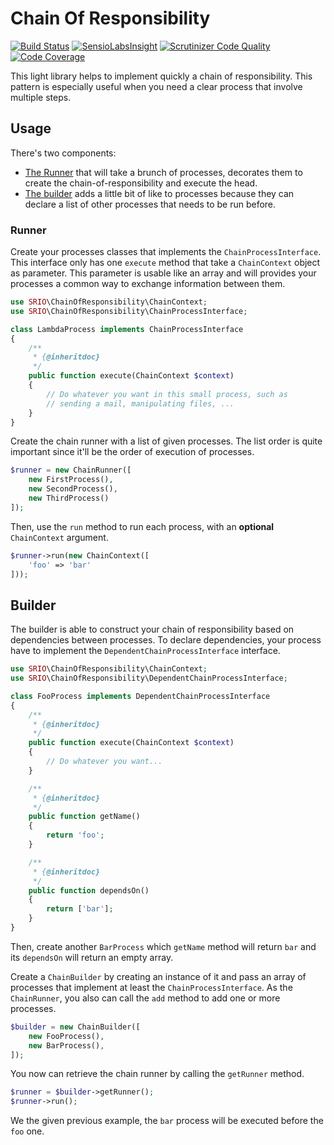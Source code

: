 # Chain Of Responsibility

[![Build Status](https://travis-ci.org/sroze/ChainOfResponsibility.svg?branch=master)](https://travis-ci.org/sroze/ChainOfResponsibility)
[![SensioLabsInsight](https://insight.sensiolabs.com/projects/7ca0f072-4b1b-47da-b68c-509085366caf/mini.png)](https://insight.sensiolabs.com/projects/7ca0f072-4b1b-47da-b68c-509085366caf)
[![Scrutinizer Code Quality](https://scrutinizer-ci.com/g/sroze/ChainOfResponsibility/badges/quality-score.png?b=master)](https://scrutinizer-ci.com/g/sroze/ChainOfResponsibility/?branch=master)
[![Code Coverage](https://scrutinizer-ci.com/g/sroze/ChainOfResponsibility/badges/coverage.png?b=master)](https://scrutinizer-ci.com/g/sroze/ChainOfResponsibility/?branch=master)

This light library helps to implement quickly a chain of responsibility. This pattern is especially useful when
you need a clear process that involve multiple steps.

## Usage

There's two components:
- [The Runner](#runner) that will take a brunch of processes, decorates them to create the chain-of-responsibility and
  execute the head.
- [The builder](#builder) adds a little bit of like to processes because they can declare a list of other processes that
  needs to be run before.

### Runner

Create your processes classes that implements the `ChainProcessInterface`. This interface only has one `execute` method
that take a `ChainContext` object as parameter. This parameter is usable like an array and will provides your processes
a common way to exchange information between them.

```php
use SRIO\ChainOfResponsibility\ChainContext;
use SRIO\ChainOfResponsibility\ChainProcessInterface;

class LambdaProcess implements ChainProcessInterface
{
    /**
     * {@inheritdoc}
     */
    public function execute(ChainContext $context)
    {
        // Do whatever you want in this small process, such as
        // sending a mail, manipulating files, ...
    }
}
```

Create the chain runner with a list of given processes. The list order is quite important since it'll be the order of
execution of processes.

```php
$runner = new ChainRunner([
    new FirstProcess(),
    new SecondProcess(),
    new ThirdProcess()
]);
```

Then, use the `run` method to run each process, with an **optional** `ChainContext` argument.
```php
$runner->run(new ChainContext([
    'foo' => 'bar'
]));
```

## Builder

The builder is able to construct your chain of responsibility based on dependencies between processes. To declare 
dependencies, your process have to implement the `DependentChainProcessInterface` interface.

```php
use SRIO\ChainOfResponsibility\ChainContext;
use SRIO\ChainOfResponsibility\DependentChainProcessInterface;

class FooProcess implements DependentChainProcessInterface
{
    /**
     * {@inheritdoc}
     */
    public function execute(ChainContext $context)
    {
        // Do whatever you want...
    }

    /**
     * {@inheritdoc}
     */
    public function getName()
    {
        return 'foo';
    }

    /**
     * {@inheritdoc}
     */
    public function dependsOn()
    {
        return ['bar'];
    }
}
```

Then, create another `BarProcess` which `getName` method will return `bar` and its `dependsOn` will return an empty
array.

Create a `ChainBuilder` by creating an instance of it and pass an array of processes that implement at least the
`ChainProcessInterface`. As the `ChainRunner`, you also can call the `add` method to add one or more processes.
```php
$builder = new ChainBuilder([
    new FooProcess(),
    new BarProcess(),
]);
```

You now can retrieve the chain runner by calling the `getRunner` method.
```php
$runner = $builder->getRunner();
$runner->run();
```

We the given previous example, the `bar` process will be executed before the `foo` one.
